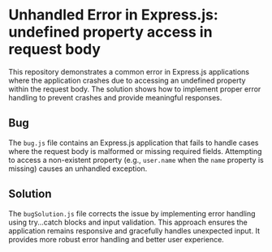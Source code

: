# Unhandled Error in Express.js: undefined property access in request body
This repository demonstrates a common error in Express.js applications where the application crashes due to accessing an undefined property within the request body.  The solution shows how to implement proper error handling to prevent crashes and provide meaningful responses.
## Bug
The `bug.js` file contains an Express.js application that fails to handle cases where the request body is malformed or missing required fields.  Attempting to access a non-existent property (e.g., `user.name` when the `name` property is missing) causes an unhandled exception.
## Solution
The `bugSolution.js` file corrects the issue by implementing error handling using try...catch blocks and input validation.  This approach ensures the application remains responsive and gracefully handles unexpected input.  It provides more robust error handling and better user experience.
